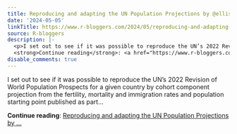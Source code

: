 ```yaml
---
title: Reproducing and adapting the UN Population Projections by @ellis2013nz
date: '2024-05-05'
linkTitle: https://www.r-bloggers.com/2024/05/reproducing-and-adapting-the-un-population-projections-by-ellis2013nz/
source: R-bloggers
description: |-
  <p>I set out to see if it was possible to reproduce the UN’s 2022 Revision of World Population Prospects for a given country by cohort component projection from the fertility, mortality and immigration rates and population starting point published as part...</p>
  <strong>Continue reading</strong>: <a href="https://www.r-bloggers.com/2024/05/reproducing-and-adapting-the-un-population-projections-by-ellis2013nz/">Reproducing and adapting the UN Population Projections by ...
disable_comments: true
---
```

<p>I set out to see if it was possible to reproduce the UN’s 2022 Revision of World Population Prospects for a given country by cohort component projection from the fertility, mortality and immigration rates and population starting point published as part...</p>
<strong>Continue reading</strong>: <a href="https://www.r-bloggers.com/2024/05/reproducing-and-adapting-the-un-population-projections-by-ellis2013nz/">Reproducing and adapting the UN Population Projections by ...